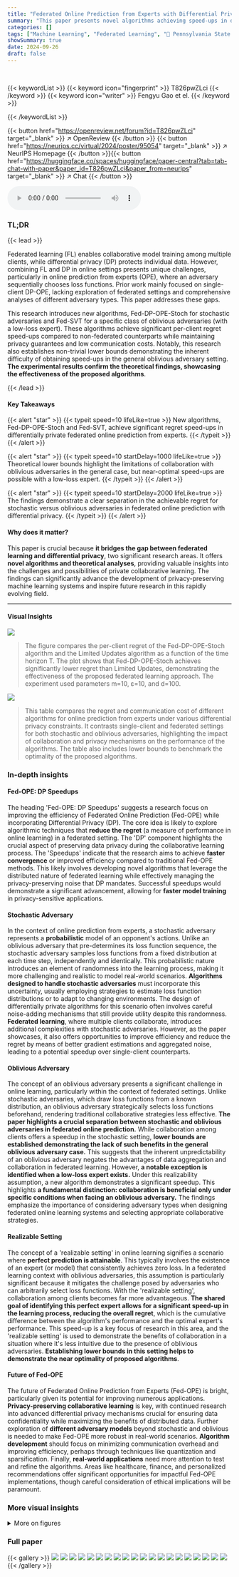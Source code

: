 ```yaml
---
title: "Federated Online Prediction from Experts with Differential Privacy: Separations and Regret Speed-ups"
summary: "This paper presents novel algorithms achieving speed-ups in differentially private federated online prediction from experts, addressing both stochastic and oblivious adversaries, with rigorous theoret..."
categories: []
tags: ["Machine Learning", "Federated Learning", "🏢 Pennsylvania State University",]
showSummary: true
date: 2024-09-26
draft: false
---
```


<br>

{{< keywordList >}}
{{< keyword icon="fingerprint" >}} T826pwZLci {{< /keyword >}}
{{< keyword icon="writer" >}} Fengyu Gao et el. {{< /keyword >}}
 
{{< /keywordList >}}

{{< button href="https://openreview.net/forum?id=T826pwZLci" target="_blank" >}}
↗ OpenReview
{{< /button >}}
{{< button href="https://neurips.cc/virtual/2024/poster/95054" target="_blank" >}}
↗ NeurIPS Homepage
{{< /button >}}{{< button href="https://huggingface.co/spaces/huggingface/paper-central?tab=tab-chat-with-paper&paper_id=T826pwZLci&paper_from=neurips" target="_blank" >}}
↗ Chat
{{< /button >}}



<audio controls>
    <source src="https://ai-paper-reviewer.com/T826pwZLci/podcast.wav" type="audio/wav">
    Your browser does not support the audio element.
</audio>


### TL;DR


{{< lead >}}

Federated learning (FL) enables collaborative model training among multiple clients, while differential privacy (DP) protects individual data.  However, combining FL and DP in online settings presents unique challenges, particularly in online prediction from experts (OPE), where an adversary sequentially chooses loss functions.  Prior work mainly focused on single-client DP-OPE, lacking exploration of federated settings and comprehensive analyses of different adversary types. This paper addresses these gaps.

This research introduces new algorithms, Fed-DP-OPE-Stoch for stochastic adversaries and Fed-SVT for a specific class of oblivious adversaries (with a low-loss expert).  These algorithms achieve significant per-client regret speed-ups compared to non-federated counterparts while maintaining privacy guarantees and low communication costs. Notably, this research also establishes non-trivial lower bounds demonstrating the inherent difficulty of obtaining speed-ups in the general oblivious adversary setting.  **The experimental results confirm the theoretical findings, showcasing the effectiveness of the proposed algorithms**.

{{< /lead >}}


#### Key Takeaways

{{< alert "star" >}}
{{< typeit speed=10 lifeLike=true >}} New algorithms, Fed-DP-OPE-Stoch and Fed-SVT, achieve significant regret speed-ups in differentially private federated online prediction from experts. {{< /typeit >}}
{{< /alert >}}

{{< alert "star" >}}
{{< typeit speed=10 startDelay=1000 lifeLike=true >}} Theoretical lower bounds highlight the limitations of collaboration with oblivious adversaries in the general case, but near-optimal speed-ups are possible with a low-loss expert. {{< /typeit >}}
{{< /alert >}}

{{< alert "star" >}}
{{< typeit speed=10 startDelay=2000 lifeLike=true >}} The findings demonstrate a clear separation in the achievable regret for stochastic versus oblivious adversaries in federated online prediction with differential privacy. {{< /typeit >}}
{{< /alert >}}

#### Why does it matter?
This paper is crucial because **it bridges the gap between federated learning and differential privacy**, two significant research areas. It offers **novel algorithms and theoretical analyses**, providing valuable insights into the challenges and possibilities of private collaborative learning. The findings can significantly advance the development of privacy-preserving machine learning systems and inspire future research in this rapidly evolving field.

------
#### Visual Insights



![](https://ai-paper-reviewer.com/T826pwZLci/figures_8_1.jpg)

> The figure compares the per-client regret of the Fed-DP-OPE-Stoch algorithm and the Limited Updates algorithm as a function of the time horizon T.  The plot shows that Fed-DP-OPE-Stoch achieves significantly lower regret than Limited Updates, demonstrating the effectiveness of the proposed federated learning approach.  The experiment used parameters m=10, ε=10, and d=100.





![](https://ai-paper-reviewer.com/T826pwZLci/tables_2_1.jpg)

> This table compares the regret and communication cost of different algorithms for online prediction from experts under various differential privacy constraints. It contrasts single-client and federated settings for both stochastic and oblivious adversaries, highlighting the impact of collaboration and privacy mechanisms on the performance of the algorithms.  The table also includes lower bounds to benchmark the optimality of the proposed algorithms.





### In-depth insights


#### Fed-OPE: DP Speedups
The heading 'Fed-OPE: DP Speedups' suggests a research focus on improving the efficiency of Federated Online Prediction (Fed-OPE) while incorporating Differential Privacy (DP).  The core idea is likely to explore algorithmic techniques that **reduce the regret** (a measure of performance in online learning) in a federated setting. The 'DP' component highlights the crucial aspect of preserving data privacy during the collaborative learning process.  The 'Speedups' indicate that the research aims to achieve **faster convergence** or improved efficiency compared to traditional Fed-OPE methods.  This likely involves developing novel algorithms that leverage the distributed nature of federated learning while effectively managing the privacy-preserving noise that DP mandates.  Successful speedups would demonstrate a significant advancement, allowing for **faster model training** in privacy-sensitive applications.

#### Stochastic Adversary
In the context of online prediction from experts, a stochastic adversary represents a **probabilistic** model of an opponent's actions. Unlike an oblivious adversary that pre-determines its loss function sequence, the stochastic adversary samples loss functions from a fixed distribution at each time step, independently and identically. This probabilistic nature introduces an element of randomness into the learning process, making it more challenging and realistic to model real-world scenarios.  **Algorithms designed to handle stochastic adversaries** must incorporate this uncertainty, usually employing strategies to estimate loss function distributions or to adapt to changing environments. The design of differentially private algorithms for this scenario often involves careful noise-adding mechanisms that still provide utility despite this randomness.  **Federated learning**, where multiple clients collaborate, introduces additional complexities with stochastic adversaries. However, as the paper showcases, it also offers opportunities to improve efficiency and reduce the regret by means of better gradient estimations and aggregated noise, leading to a potential speedup over single-client counterparts.

#### Oblivious Adversary
The concept of an oblivious adversary presents a significant challenge in online learning, particularly within the context of federated settings. Unlike stochastic adversaries, which draw loss functions from a known distribution, an oblivious adversary strategically selects loss functions beforehand, rendering traditional collaborative strategies less effective.  **The paper highlights a crucial separation between stochastic and oblivious adversaries in federated online prediction.** While collaboration among clients offers a speedup in the stochastic setting, **lower bounds are established demonstrating the lack of such benefits in the general oblivious adversary case.** This suggests that the inherent unpredictability of an oblivious adversary negates the advantages of data aggregation and collaboration in federated learning.  However, **a notable exception is identified when a low-loss expert exists.** Under this realizability assumption, a new algorithm demonstrates a significant speedup. This highlights **a fundamental distinction:  collaboration is beneficial only under specific conditions when facing an oblivious adversary.** The findings emphasize the importance of considering adversary types when designing federated online learning systems and selecting appropriate collaborative strategies.

#### Realizable Setting
The concept of a 'realizable setting' in online learning signifies a scenario where **perfect prediction is attainable**.  This typically involves the existence of an expert (or model) that consistently achieves zero loss.  In a federated learning context with oblivious adversaries, this assumption is particularly significant because it mitigates the challenge posed by adversaries who can arbitrarily select loss functions. With the 'realizable setting', collaboration among clients becomes far more advantageous.  **The shared goal of identifying this perfect expert allows for a significant speed-up in the learning process, reducing the overall regret**, which is the cumulative difference between the algorithm's performance and the optimal expert's performance.  This speed-up is a key focus of research in this area, and the 'realizable setting' is used to demonstrate the benefits of collaboration in a situation where it's less intuitive due to the presence of oblivious adversaries.  **Establishing lower bounds in this setting helps to demonstrate the near optimality of proposed algorithms**.

#### Future of Fed-OPE
The future of Federated Online Prediction from Experts (Fed-OPE) is bright, particularly given its potential for improving numerous applications.  **Privacy-preserving collaborative learning** is key, with continued research into advanced differential privacy mechanisms crucial for ensuring data confidentiality while maximizing the benefits of distributed data.  Further exploration of **different adversary models** beyond stochastic and oblivious is needed to make Fed-OPE more robust in real-world scenarios.  **Algorithm development** should focus on minimizing communication overhead and improving efficiency, perhaps through techniques like quantization and sparsification.  Finally, **real-world applications** need more attention to test and refine the algorithms.  Areas like healthcare, finance, and personalized recommendations offer significant opportunities for impactful Fed-OPE implementations, though careful consideration of ethical implications will be paramount.


### More visual insights

<details>
<summary>More on figures
</summary>


![](https://ai-paper-reviewer.com/T826pwZLci/figures_8_2.jpg)

> The figure shows the per-client regret as a function of the time horizon (T) for different algorithms. The algorithms compared are Sparse-Vector (a single-player model), and Fed-SVT (the federated algorithm proposed in the paper) with different communication intervals (N). The results indicate that Fed-SVT outperforms the single-player model significantly, highlighting the benefits of collaborative expert selection in reducing the per-client regret, even with infrequent communication.


![](https://ai-paper-reviewer.com/T826pwZLci/figures_17_1.jpg)

> This figure shows a binary tree structure used in the DP-FW algorithm (Algorithm 3).  The root node is labeled Ø, representing the initial gradient estimate. Each internal node represents an intermediate gradient estimate calculated from its child nodes.  The leaf nodes represent final gradient estimates calculated using the DP-FW algorithm's iterative process on sets of loss functions assigned to each leaf. The tree's structure determines the hierarchical gradient aggregation in the algorithm, enabling privacy-preserving estimation.


![](https://ai-paper-reviewer.com/T826pwZLci/figures_33_1.jpg)

> The figure compares the performance of the Fed-DP-OPE-Stoch algorithm and the Limited Updates algorithm, both designed for online prediction from experts under differential privacy constraints with stochastic adversaries. The experiment is repeated six times with different random seeds to demonstrate the consistency and robustness of the results. Each subplot shows the per-client cumulative regret as a function of time horizon (T) for one experiment with different random seeds. The results show that Fed-DP-OPE-Stoch consistently outperforms Limited Updates, illustrating its effectiveness and the benefits of the proposed federated approach.


![](https://ai-paper-reviewer.com/T826pwZLci/figures_33_2.jpg)

> This figure compares the performance of the proposed Fed-SVT algorithm against the Sparse-Vector algorithm, a single-player baseline, under different random seeds for an oblivious realizable setting.  It demonstrates the impact of varying communication intervals (N = 1, 30, 50) on the per-client regret of Fed-SVT.  The results visually showcase the significant reduction in regret achieved by Fed-SVT compared to Sparse-Vector, highlighting the benefits of collaborative learning in the realizable scenario. 


![](https://ai-paper-reviewer.com/T826pwZLci/figures_34_1.jpg)

> This figure compares the performance of the Fed-SVT algorithm with different communication intervals (N = 1, 30, 50) against the Sparse-Vector algorithm on the MovieLens-1M dataset.  The y-axis represents the per-client regret, and the x-axis represents the time horizon (T).  The shaded area represents the standard deviation across multiple runs.  The results demonstrate that Fed-SVT, especially with larger communication intervals, achieves significantly lower regret than Sparse-Vector.


</details>






### Full paper

{{< gallery >}}
<img src="https://ai-paper-reviewer.com/T826pwZLci/1.png" class="grid-w50 md:grid-w33 xl:grid-w25" />
<img src="https://ai-paper-reviewer.com/T826pwZLci/2.png" class="grid-w50 md:grid-w33 xl:grid-w25" />
<img src="https://ai-paper-reviewer.com/T826pwZLci/3.png" class="grid-w50 md:grid-w33 xl:grid-w25" />
<img src="https://ai-paper-reviewer.com/T826pwZLci/4.png" class="grid-w50 md:grid-w33 xl:grid-w25" />
<img src="https://ai-paper-reviewer.com/T826pwZLci/5.png" class="grid-w50 md:grid-w33 xl:grid-w25" />
<img src="https://ai-paper-reviewer.com/T826pwZLci/6.png" class="grid-w50 md:grid-w33 xl:grid-w25" />
<img src="https://ai-paper-reviewer.com/T826pwZLci/7.png" class="grid-w50 md:grid-w33 xl:grid-w25" />
<img src="https://ai-paper-reviewer.com/T826pwZLci/8.png" class="grid-w50 md:grid-w33 xl:grid-w25" />
<img src="https://ai-paper-reviewer.com/T826pwZLci/9.png" class="grid-w50 md:grid-w33 xl:grid-w25" />
<img src="https://ai-paper-reviewer.com/T826pwZLci/10.png" class="grid-w50 md:grid-w33 xl:grid-w25" />
<img src="https://ai-paper-reviewer.com/T826pwZLci/11.png" class="grid-w50 md:grid-w33 xl:grid-w25" />
<img src="https://ai-paper-reviewer.com/T826pwZLci/12.png" class="grid-w50 md:grid-w33 xl:grid-w25" />
<img src="https://ai-paper-reviewer.com/T826pwZLci/13.png" class="grid-w50 md:grid-w33 xl:grid-w25" />
<img src="https://ai-paper-reviewer.com/T826pwZLci/14.png" class="grid-w50 md:grid-w33 xl:grid-w25" />
<img src="https://ai-paper-reviewer.com/T826pwZLci/15.png" class="grid-w50 md:grid-w33 xl:grid-w25" />
<img src="https://ai-paper-reviewer.com/T826pwZLci/16.png" class="grid-w50 md:grid-w33 xl:grid-w25" />
<img src="https://ai-paper-reviewer.com/T826pwZLci/17.png" class="grid-w50 md:grid-w33 xl:grid-w25" />
<img src="https://ai-paper-reviewer.com/T826pwZLci/18.png" class="grid-w50 md:grid-w33 xl:grid-w25" />
<img src="https://ai-paper-reviewer.com/T826pwZLci/19.png" class="grid-w50 md:grid-w33 xl:grid-w25" />
<img src="https://ai-paper-reviewer.com/T826pwZLci/20.png" class="grid-w50 md:grid-w33 xl:grid-w25" />
{{< /gallery >}}